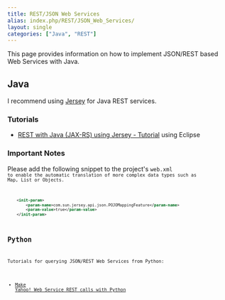 ```yaml
---
title: REST/JSON Web Services
alias: index.php/REST/JSON_Web_Services/
layout: single
categories: ["Java", "REST"]
---
```


This page provides information on how to implement JSON/REST based Web
Services with Java.

Java
----

I recommend using [Jersey](http://jersey.java.net/) for Java REST
services.

### Tutorials

-   [REST with Java (JAX-RS) using Jersey -
    Tutorial](http://www.vogella.com/articles/REST/article.html) using
    Eclipse

### Important Notes

Please add the following snippet to the project's <code>web.xml<code> to
enable the automatic translation of more complex data types such as Map,
List or Objects.

``` xml
    <init-param>
        <param-name>com.sun.jersey.api.json.POJOMappingFeature</param-name>
        <param-value>true</param-value>
    </init-param>   
```

Python
------

Tutorials for querying JSON/REST Web Services from Python:

-   [Make Yahoo! Web Service REST calls with
    Python](http://developer.yahoo.com/python/python-rest.html)

